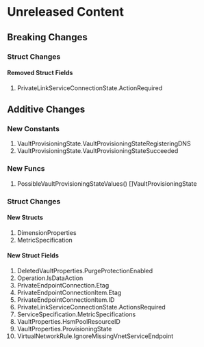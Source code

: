 # Unreleased Content

## Breaking Changes

### Struct Changes

#### Removed Struct Fields

1. PrivateLinkServiceConnectionState.ActionRequired

## Additive Changes

### New Constants

1. VaultProvisioningState.VaultProvisioningStateRegisteringDNS
1. VaultProvisioningState.VaultProvisioningStateSucceeded

### New Funcs

1. PossibleVaultProvisioningStateValues() []VaultProvisioningState

### Struct Changes

#### New Structs

1. DimensionProperties
1. MetricSpecification

#### New Struct Fields

1. DeletedVaultProperties.PurgeProtectionEnabled
1. Operation.IsDataAction
1. PrivateEndpointConnection.Etag
1. PrivateEndpointConnectionItem.Etag
1. PrivateEndpointConnectionItem.ID
1. PrivateLinkServiceConnectionState.ActionsRequired
1. ServiceSpecification.MetricSpecifications
1. VaultProperties.HsmPoolResourceID
1. VaultProperties.ProvisioningState
1. VirtualNetworkRule.IgnoreMissingVnetServiceEndpoint
